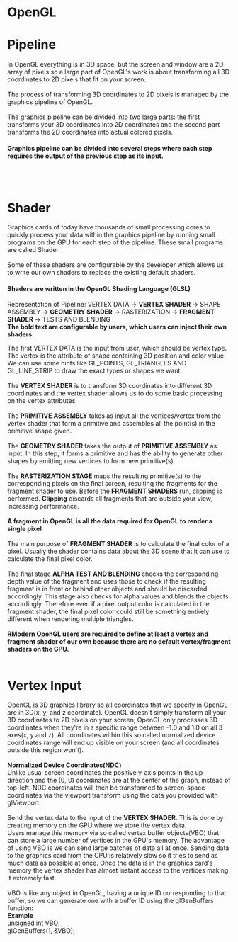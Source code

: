 # OpenGL 
# Pipeline

In OpenGL everything is in 3D space, but the screen and window are a 2D array of pixels so a large part of OpenGL's work is about transforming all 3D coordinates to 2D pixels that fit on your screen.<br><br>
The process of transforming 3D coordinates to 2D pixels is managed by the graphics pipeline of OpenGL.<br><br>
The graphics pipeline can be divided into two large parts: the first transforms your 3D coordinates into 2D coordinates and the second part transforms the 2D coordinates into actual colored pixels.
<h4>Graphics pipeline can be divided into several steps where each step requires the output of the previous step as its input.</h4>
<br><br>

# Shader

Graphics cards of today have thousands of small processing cores to quickly process your data within the graphics pipeline by running small programs on the GPU for each step of the pipeline. These small programs are called Shader.<br><br>
Some of these shaders are configurable by the developer which allows us to write our own shaders to replace the existing default shaders.<h4>Shaders are written in the OpenGL Shading Language (GLSL)</h4>

Representation of Pipeline: VERTEX DATA -> <b>VERTEX SHADER</b> -> SHAPE ASSEMBLY -> <b>GEOMETRY SHADER</b> -> RASTERIZATION -> <b>FRAGMENT SHADER</b> -> TESTS AND BLENDING
<br>
<b>The bold text are configurable by users, which users can inject their own shaders. </b>

The first VERTEX DATA is the input from user, which should be vertex type. The vertex is the attribute of shape containing 3D position and color value. <br>We can use some hints like GL_POINTS, GL_TRIANGLES AND GL_LINE_STRIP to draw the exact types or shapes we want.
<br><br>
The <b>VERTEX SHADER</b> is to transform 3D coordinates into different 3D coordinates and the vertex shader allows us to do some basic processing on the vertex attributes.
<br><br>
The <b>PRIMITIVE ASSEMBLY</b> takes as input all the vertices/vertex from the vertex shader that form a primitive and assembles all the point(s) in the primitive shape given.
<br><br>
The <b>GEOMETRY SHADER</b> takes the output of <b>PRIMITIVE ASSEMBLY</b> as input. In this step, it forms a primitive and has the ability to generate other shapes by emitting new vertices to form new primitive(s). 
<br><br>
The <b>RASTERIZATION STAGE</b> maps the resulting primitive(s) to the corresponding pixels on the final screen, resulting the fragments for the fragment shader to use. Before the <b>FRAGMENT SHADERS</b> run, clipping is performed. <b>Clipping</b> discards all fragments that are outside your view, increasing performance.
<br><br>
<b>A fragment in OpenGL is all the data required for OpenGL to render a single pixel</b>
<br><br>
The main purpose of <b>FRAGMENT SHADER</b> is to calculate the final color of a pixel. Usually the shader contains data about the 3D scene that it can use to calculate the final pixel color.
<br><br>
The final stage <b>ALPHA TEST AND BLENDING</b> checks the corresponding depth value of the fragment and uses those to check if the resulting fragment is in front or behind other objects and should be discarded accordingly. This stage also checks for alpha values and blends the objects accordingly. Therefore even if a pixel output color is calculated in the fragment shader, the final pixel color could still be something entirely different when rendering multiple triangles.
<br><br>
<b>RModern OpenGL users are required to define at least a vertex and fragment shader of our own because there are no default vertex/fragment shaders on the GPU.</b>
<br><br>
# Vertex Input
OpenGL is 3D graphics library so all coordinates that we specify in OpenGL are in 3D(x, y, and z coordinate). OpenGL doesn't simply transform all your 3D coordinates to 2D pixels on your screen; OpenGL only processes 3D coordinates when they're in a specific range between -1.0 and 1.0 on all 3 axes(x, y and z). All coordinates within this so called normalized device coordinates range will end up visible on your screen (and all coordinates outside this region won't).
<br><br>
<b>Normalized Device Coordinates(NDC)</b> 
<br>Unlike usual screen coordinates the positive y-axis points in the up-direction and the (0, 0) coordinates are at the center of the graph, instead of top-left. NDC coordinates will then be transformed to screen-space coordinates via the viewport transform using the data you provided with glViewport.
<br><br>
Send the vertex data to the input of the <b>VERTEX SHADER</b>. This is done by creating memory on the GPU where we store the vertex data.
<br>Users manage this memory via so called vertex buffer objects(VBO) that can store a large number of vertices in the GPU's memory. The advantage of using VBO is we can send large batches of data all at once. Sending data to the graphics card from the CPU is relatively slow so it tries to send as much data as possible at once. Once the data is in the graphics card's memory the vertex shader has almost instant access to the vertices making it extremely fast.
<br><br>
VBO is like any object in OpenGL, having a unique ID corresponding to that buffer, so we can generate one with a buffer  ID using the glGenBuffers function: 
<br><b>Example</b>
<br>unsigned int VBO;
<br>glGenBuffers(1, &VBO);
